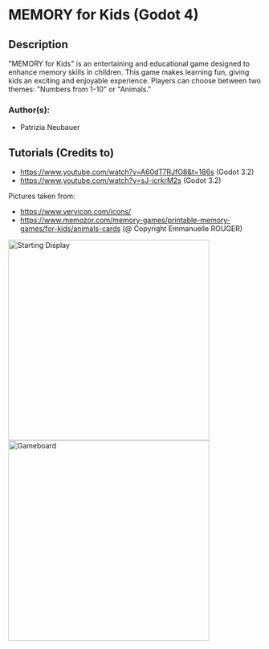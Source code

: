 # MEMORY for Kids (Godot 4)

## Description
"MEMORY for Kids" is an entertaining and educational game designed to enhance memory skills in children. This game makes learning fun, giving kids an exciting and enjoyable experience. Players can choose between two themes: "Numbers from 1-10" or "Animals."

### Author(s): 
- Patrizia Neubauer

## Tutorials (Credits to)
- https://www.youtube.com/watch?v=A60dT7RJfO8&t=186s (Godot 3.2)
- https://www.youtube.com/watch?v=sJ-icrkrM2s (Godot 3.2)

Pictures taken from:
- https://www.veryicon.com/icons/
- https://www.memozor.com/memory-games/printable-memory-games/for-kids/animals-cards (@ Copyright Emmanuelle ROUGER)

<img src="startingdisplay.png" alt="Starting Display" width="400">
<img src="gameboard" alt="Gameboard" width="400">
